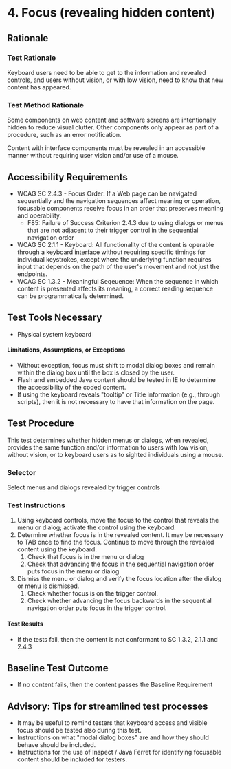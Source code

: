 # 4. Focus (revealing hidden content)
## Rationale
### Test Rationale
Keyboard users need to be able to get to the information and revealed controls, and users without vision, or with low vision, need to know that new content has appeared. 

### Test Method Rationale
Some components on web content and software screens are intentionally hidden to reduce visual clutter. Other components only appear as part of a procedure, such as an error notification.

Content with interface components must be revealed in an accessible manner without requiring user vision and/or use of a mouse.

## Accessibility Requirements
* WCAG SC 2.4.3 - Focus Order: If a Web page can be navigated sequentially and the navigation sequences affect meaning or operation, focusable components receive focus in an order that preserves meaning and operability.
    * F85: Failure of Success Criterion 2.4.3 due to using dialogs or menus that are not adjacent to their trigger control in the sequential navigation order
* WCAG SC 2.1.1 - Keyboard: All functionality of the content is operable through a keyboard interface without requiring specific timings for individual keystrokes, except where the underlying function requires input that depends on the path of the user's movement and not just the endpoints.
* WCAG SC 1.3.2 - Meaningful Seqeuence: When the sequence in which content is presented affects its meaning, a correct reading sequence can be programmatically determined.

## Test Tools Necessary
* Physical system keyboard

#### Limitations, Assumptions, or Exceptions
* Without exception, focus must shift to modal dialog boxes and remain within the dialog box until the box is closed by the user.
* Flash and embedded Java content should be tested in IE to determine the accessibility of the coded content.
* If using the keyboard reveals "tooltip" or Title information (e.g., through scripts), then it is not necessary to have that information on the page.

## Test Procedure
This test determines whether hidden menus or dialogs, when revealed, provides the same function and/or information to users with low vision, without vision, or to keyboard users as to sighted individuals using a mouse.

### Selector
Select menus and dialogs revealed by trigger controls

### Test Instructions
1.	Using keyboard controls, move the focus to the control that reveals the menu or dialog; activate the control using the keyboard. 
1. Determine whether focus is in the revealed content. It may be necessary to TAB once to find the focus. Continue to move through the revealed content using the keyboard.
    1. Check that focus is in the menu or dialog
    1. Check that advancing the focus in the sequential navigation order puts focus in the menu or dialog
1. Dismiss the menu or dialog and verify the focus location after the dialog or menu is dismissed.
    1. Check whether focus is on the trigger control.
    1. Check whether advancing the focus backwards in the sequential navigation order puts focus in the trigger control.

#### Test Results
* If the tests fail, then the content is not conformant to SC 1.3.2, 2.1.1 and 2.4.3

## Baseline Test Outcome
* If no content fails, then the content passes the Baseline Requirement

## Advisory: Tips for streamlined test processes
* It may be useful to remind testers that keyboard access and visible focus should be tested also during this test.
* Instructions on what "modal dialog boxes" are and how they should behave should be included.
* Instructions for the use of Inspect / Java Ferret for identifying focusable content should be included for testers.
